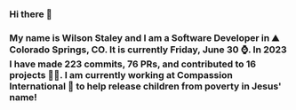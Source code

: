 ### Hi there 👋

### My name is Wilson Staley and I am a Software Developer in ⛰ Colorado Springs, CO.  It is currently Friday, June 30 ⌚. In 2023 I have made 223 commits, 76 PRs, and contributed to 16 projects 👨‍💻. I am currently working at Compassion International 🏢 to help release children from poverty in Jesus' name!